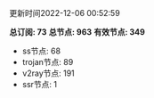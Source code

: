 更新时间2022-12-06 00:52:59

**总订阅: 73**
**总节点: 963**
**有效节点: 349**
- ss节点: 68
- trojan节点: 89
- v2ray节点: 191
- ssr节点: 1
